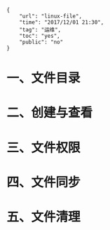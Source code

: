 ```
{
    "url": "linux-file",
    "time": "2017/12/01 21:30",
    "tag": "运维",
    "toc": "yes",
    "public": "no"
}
```



# 一、文件目录



# 二、创建与查看



# 三、文件权限



# 四、文件同步



# 五、文件清理

